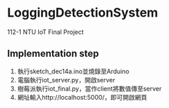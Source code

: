 # LoggingDetectionSystem
112-1 NTU IoT Final Project

## Implementation step
1. 執行sketch_dec14a.ino並燒錄至Arduino
2. 電腦執行iot_server.py，開啟server
3. 樹莓派執行iot_final.py，當作client將數值傳至server
4. 網址輸入http://localhost:5000/，即可開啟網頁
